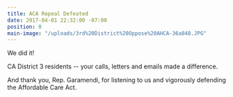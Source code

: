 ```yaml
---
title: ACA Repeal Defeated
date: 2017-04-01 22:32:00 -07:00
position: 0
main-image: "/uploads/3rd%20District%20Oppose%20AHCA-36a848.JPG"
---
```


We did it! 

CA District 3 residents -- your calls, letters and emails made a difference. 

And thank you, Rep. Garamendi, for listening to us and vigorously defending the Affordable Care Act. 